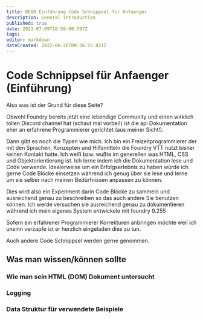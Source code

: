 ```yaml
---
title: DE00 Einführung Code Schnippsel für Anfaenger
description: General introduction 
published: true
date: 2023-07-09T18:59:00.597Z
tags: 
editor: markdown
dateCreated: 2022-06-26T09:36:15.821Z
---
```


# Code Schnippsel für Anfaenger (Einführung)
Also was ist der Grund für diese Seite?

Obwohl Foundry bereits jetzt eine lebendige Community und einen wirklich tollen Discord channel hat (schaut mal vorbei!) ist die api Dokumentation eher an erfahrene Programmierer gerichtet (aus meiner Sicht!).

Dann gibt es noch die Typen wie mich. Ich bin ein Freizeitprogrammierer der mit den Sprachen, Konzepten und Hilfsmitteln die Foundry VTT nutzt bisher keinen Kontakt hatte.
Ich weiß bzw. wußte im generellen was HTML, CSS und Objektorientierung ist. 
Ich lerne indem ich die Dokumentation lese und Code verwende. Idealerweise um ein Erfolgserlebnis zu haben würde ich gerne Code Blöcke einsetzen während ich genug über sie lese und lerne um sie selber nach meinen Bedürfnissen anpassen zu können.

Dies wird also ein Experiment darin Code Blöcke zu sammeln und ausreichend genau zu beschreiben so das auch andere Sie benutzen können. Ich werde versuchen sie ausreichend genau zu dokumentieren während ich mein eigenes System entwickele mit foundry 9.255

Sofern ein erfahrener Programmierer Korrekturen anbringen möchte weil ich unsinn verzapfe ist er herzlich eingeladen dies zu tun.

Auch andere Code Schnippsel werden gerne genommen.

## Was man wissen/können sollte
### Wie man sein HTML (DOM) Dokument untersucht
### Logging
### Data Struktur für verwendete Beispiele
